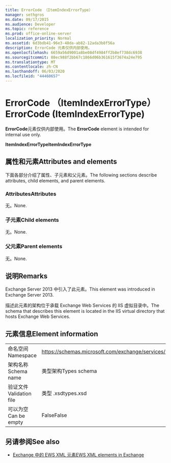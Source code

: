 ```yaml
---
title: ErrorCode （ItemIndexErrorType）
manager: sethgros
ms.date: 09/17/2015
ms.audience: Developer
ms.topic: reference
ms.prod: office-online-server
localization_priority: Normal
ms.assetid: 6d3bdb41-96e3-48da-ab82-12ada3b8f56a
description: ErrorCode 元素仅供内部使用。
ms.openlocfilehash: 6659a56d9001a8be08df4984ff2b8ef738dc6938
ms.sourcegitcommit: 88ec988f2bb67c1866d06b361615f3674a24e795
ms.translationtype: MT
ms.contentlocale: zh-CN
ms.lasthandoff: 06/03/2020
ms.locfileid: "44460657"
---
```

# <a name="errorcode-itemindexerrortype"></a><span data-ttu-id="4267f-103">ErrorCode （ItemIndexErrorType）</span><span class="sxs-lookup"><span data-stu-id="4267f-103">ErrorCode (ItemIndexErrorType)</span></span>

<span data-ttu-id="4267f-104">**ErrorCode**元素仅供内部使用。</span><span class="sxs-lookup"><span data-stu-id="4267f-104">The **ErrorCode** element is intended for internal use only.</span></span> 

<span data-ttu-id="4267f-105">**ItemIndexErrorType**</span><span class="sxs-lookup"><span data-stu-id="4267f-105">**ItemIndexErrorType**</span></span>

## <a name="attributes-and-elements"></a><span data-ttu-id="4267f-106">属性和元素</span><span class="sxs-lookup"><span data-stu-id="4267f-106">Attributes and elements</span></span>

<span data-ttu-id="4267f-107">下面各部分介绍了属性、子元素和父元素。</span><span class="sxs-lookup"><span data-stu-id="4267f-107">The following sections describe attributes, child elements, and parent elements.</span></span>
  
### <a name="attributes"></a><span data-ttu-id="4267f-108">Attributes</span><span class="sxs-lookup"><span data-stu-id="4267f-108">Attributes</span></span>

<span data-ttu-id="4267f-109">无。</span><span class="sxs-lookup"><span data-stu-id="4267f-109">None.</span></span>
  
### <a name="child-elements"></a><span data-ttu-id="4267f-110">子元素</span><span class="sxs-lookup"><span data-stu-id="4267f-110">Child elements</span></span>

<span data-ttu-id="4267f-111">无。</span><span class="sxs-lookup"><span data-stu-id="4267f-111">None.</span></span>
  
### <a name="parent-elements"></a><span data-ttu-id="4267f-112">父元素</span><span class="sxs-lookup"><span data-stu-id="4267f-112">Parent elements</span></span>

<span data-ttu-id="4267f-113">无。</span><span class="sxs-lookup"><span data-stu-id="4267f-113">None.</span></span>
  
## <a name="remarks"></a><span data-ttu-id="4267f-114">说明</span><span class="sxs-lookup"><span data-stu-id="4267f-114">Remarks</span></span>

<span data-ttu-id="4267f-115">Exchange Server 2013 中引入了此元素。</span><span class="sxs-lookup"><span data-stu-id="4267f-115">This element was introduced in Exchange Server 2013.</span></span>
  
<span data-ttu-id="4267f-116">描述此元素的架构位于承载 Exchange Web Services 的 IIS 虚拟目录中。</span><span class="sxs-lookup"><span data-stu-id="4267f-116">The schema that describes this element is located in the IIS virtual directory that hosts Exchange Web Services.</span></span>
  
## <a name="element-information"></a><span data-ttu-id="4267f-117">元素信息</span><span class="sxs-lookup"><span data-stu-id="4267f-117">Element information</span></span>

|||
|:-----|:-----|
|<span data-ttu-id="4267f-118">命名空间</span><span class="sxs-lookup"><span data-stu-id="4267f-118">Namespace</span></span>  <br/> |https://schemas.microsoft.com/exchange/services/2006/types  <br/> |
|<span data-ttu-id="4267f-119">架构名称</span><span class="sxs-lookup"><span data-stu-id="4267f-119">Schema name</span></span>  <br/> |<span data-ttu-id="4267f-120">类型架构</span><span class="sxs-lookup"><span data-stu-id="4267f-120">Types schema</span></span>  <br/> |
|<span data-ttu-id="4267f-121">验证文件</span><span class="sxs-lookup"><span data-stu-id="4267f-121">Validation file</span></span>  <br/> |<span data-ttu-id="4267f-122">类型 .xsd</span><span class="sxs-lookup"><span data-stu-id="4267f-122">types.xsd</span></span>  <br/> |
|<span data-ttu-id="4267f-123">可以为空</span><span class="sxs-lookup"><span data-stu-id="4267f-123">Can be empty</span></span>  <br/> |<span data-ttu-id="4267f-124">False</span><span class="sxs-lookup"><span data-stu-id="4267f-124">False</span></span>  <br/> |
   
## <a name="see-also"></a><span data-ttu-id="4267f-125">另请参阅</span><span class="sxs-lookup"><span data-stu-id="4267f-125">See also</span></span>

- [<span data-ttu-id="4267f-126">Exchange 中的 EWS XML 元素</span><span class="sxs-lookup"><span data-stu-id="4267f-126">EWS XML elements in Exchange</span></span>](ews-xml-elements-in-exchange.md)

